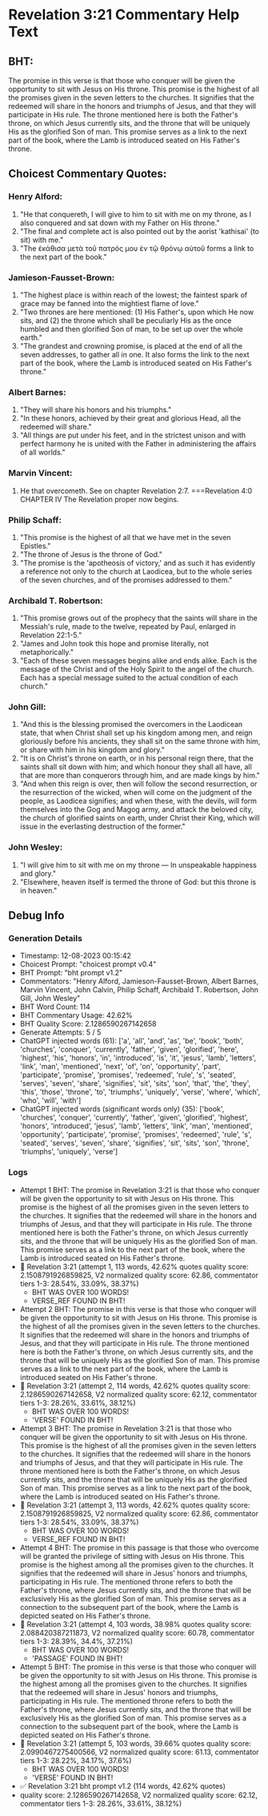 # Revelation 3:21 Commentary Help Text

## BHT:
The promise in this verse is that those who conquer will be given the opportunity to sit with Jesus on His throne. This promise is the highest of all the promises given in the seven letters to the churches. It signifies that the redeemed will share in the honors and triumphs of Jesus, and that they will participate in His rule. The throne mentioned here is both the Father's throne, on which Jesus currently sits, and the throne that will be uniquely His as the glorified Son of man. This promise serves as a link to the next part of the book, where the Lamb is introduced seated on His Father's throne.

## Choicest Commentary Quotes:
### Henry Alford:
1. "He that conquereth, I will give to him to sit with me on my throne, as I also conquered and sat down with my Father on His throne."
2. "The final and complete act is also pointed out by the aorist 'kathisai' (to sit) with me."
3. "The ἐκάθισα μετὰ τοῦ πατρός μου ἐν τῷ θρόνῳ αὐτοῦ forms a link to the next part of the book."

### Jamieson-Fausset-Brown:
1. "The highest place is within reach of the lowest; the faintest spark of grace may be fanned into the mightiest flame of love."
2. "Two thrones are here mentioned: (1) His Father's, upon which He now sits, and (2) the throne which shall be peculiarly His as the once humbled and then glorified Son of man, to be set up over the whole earth."
3. "The grandest and crowning promise, is placed at the end of all the seven addresses, to gather all in one. It also forms the link to the next part of the book, where the Lamb is introduced seated on His Father's throne."

### Albert Barnes:
1. "They will share his honors and his triumphs."
2. "In these honors, achieved by their great and glorious Head, all the redeemed will share."
3. "All things are put under his feet, and in the strictest unison and with perfect harmony he is united with the Father in administering the affairs of all worlds."

### Marvin Vincent:
1. He that overcometh. See on chapter Revelation 2:7. ===Revelation 4:0 
CHAPTER IV 
The Revelation proper now begins.


### Philip Schaff:
1. "This promise is the highest of all that we have met in the seven Epistles."
2. "The throne of Jesus is the throne of God."
3. "The promise is the 'apotheosis of victory,' and as such it has evidently a reference not only to the church at Laodicea, but to the whole series of the seven churches, and of the promises addressed to them."

### Archibald T. Robertson:
1. "This promise grows out of the prophecy that the saints will share in the Messiah's rule, made to the twelve, repeated by Paul, enlarged in Revelation 22:1-5."
2. "James and John took this hope and promise literally, not metaphorically."
3. "Each of these seven messages begins alike and ends alike. Each is the message of the Christ and of the Holy Spirit to the angel of the church. Each has a special message suited to the actual condition of each church."

### John Gill:
1. "And this is the blessing promised the overcomers in the Laodicean state, that when Christ shall set up his kingdom among men, and reign gloriously before his ancients, they shall sit on the same throne with him, or share with him in his kingdom and glory."
2. "It is on Christ's throne on earth, or in his personal reign there, that the saints shall sit down with him; and which honour they shall all have, all that are more than conquerors through him, and are made kings by him."
3. "And when this reign is over, then will follow the second resurrection, or the resurrection of the wicked, when will come on the judgment of the people, as Laodicea signifies; and when these, with the devils, will form themselves into the Gog and Magog army, and attack the beloved city, the church of glorified saints on earth, under Christ their King, which will issue in the everlasting destruction of the former."

### John Wesley:
1. "I will give him to sit with me on my throne — In unspeakable happiness and glory."
2. "Elsewhere, heaven itself is termed the throne of God: but this throne is in heaven."


## Debug Info
### Generation Details
- Timestamp: 12-08-2023 00:15:42
- Choicest Prompt: "choicest prompt v0.4"
- BHT Prompt: "bht prompt v1.2"
- Commentators: "Henry Alford, Jamieson-Fausset-Brown, Albert Barnes, Marvin Vincent, John Calvin, Philip Schaff, Archibald T. Robertson, John Gill, John Wesley"
- BHT Word Count: 114
- BHT Commentary Usage: 42.62%
- BHT Quality Score: 2.1286590267142658
- Generate Attempts: 5 / 5
- ChatGPT injected words (61):
	['a', 'all', 'and', 'as', 'be', 'book', 'both', 'churches', 'conquer', 'currently', 'father', 'given', 'glorified', 'here', 'highest', 'his', 'honors', 'in', 'introduced', 'is', 'it', 'jesus', 'lamb', 'letters', 'link', 'man', 'mentioned', 'next', 'of', 'on', 'opportunity', 'part', 'participate', 'promise', 'promises', 'redeemed', 'rule', 's', 'seated', 'serves', 'seven', 'share', 'signifies', 'sit', 'sits', 'son', 'that', 'the', 'they', 'this', 'those', 'throne', 'to', 'triumphs', 'uniquely', 'verse', 'where', 'which', 'who', 'will', 'with']
- ChatGPT injected words (significant words only) (35):
	['book', 'churches', 'conquer', 'currently', 'father', 'given', 'glorified', 'highest', 'honors', 'introduced', 'jesus', 'lamb', 'letters', 'link', 'man', 'mentioned', 'opportunity', 'participate', 'promise', 'promises', 'redeemed', 'rule', 's', 'seated', 'serves', 'seven', 'share', 'signifies', 'sit', 'sits', 'son', 'throne', 'triumphs', 'uniquely', 'verse']

### Logs
- Attempt 1 BHT: The promise in Revelation 3:21 is that those who conquer will be given the opportunity to sit with Jesus on His throne. This promise is the highest of all the promises given in the seven letters to the churches. It signifies that the redeemed will share in the honors and triumphs of Jesus, and that they will participate in His rule. The throne mentioned here is both the Father's throne, on which Jesus currently sits, and the throne that will be uniquely His as the glorified Son of man. This promise serves as a link to the next part of the book, where the Lamb is introduced seated on His Father's throne.
- 🔄 Revelation 3:21 (attempt 1, 113 words, 42.62% quotes quality score: 2.1508791926859825, V2 normalized quality score: 62.86, commentator tiers 1-3: 28.54%, 33.09%, 38.37%) 
	- BHT WAS OVER 100 WORDS! 
	- VERSE_REF FOUND IN BHT!
- Attempt 2 BHT: The promise in this verse is that those who conquer will be given the opportunity to sit with Jesus on His throne. This promise is the highest of all the promises given in the seven letters to the churches. It signifies that the redeemed will share in the honors and triumphs of Jesus, and that they will participate in His rule. The throne mentioned here is both the Father's throne, on which Jesus currently sits, and the throne that will be uniquely His as the glorified Son of man. This promise serves as a link to the next part of the book, where the Lamb is introduced seated on His Father's throne.
- 🔄 Revelation 3:21 (attempt 2, 114 words, 42.62% quotes quality score: 2.1286590267142658, V2 normalized quality score: 62.12, commentator tiers 1-3: 28.26%, 33.61%, 38.12%) 
	- BHT WAS OVER 100 WORDS! 
	- 'VERSE' FOUND IN BHT!
- Attempt 3 BHT: The promise in Revelation 3:21 is that those who conquer will be given the opportunity to sit with Jesus on His throne. This promise is the highest of all the promises given in the seven letters to the churches. It signifies that the redeemed will share in the honors and triumphs of Jesus, and that they will participate in His rule. The throne mentioned here is both the Father's throne, on which Jesus currently sits, and the throne that will be uniquely His as the glorified Son of man. This promise serves as a link to the next part of the book, where the Lamb is introduced seated on His Father's throne.
- 🔄 Revelation 3:21 (attempt 3, 113 words, 42.62% quotes quality score: 2.1508791926859825, V2 normalized quality score: 62.86, commentator tiers 1-3: 28.54%, 33.09%, 38.37%) 
	- BHT WAS OVER 100 WORDS! 
	- VERSE_REF FOUND IN BHT!
- Attempt 4 BHT: The promise in this passage is that those who overcome will be granted the privilege of sitting with Jesus on His throne. This promise is the highest among all the promises given to the churches. It signifies that the redeemed will share in Jesus' honors and triumphs, participating in His rule. The mentioned throne refers to both the Father's throne, where Jesus currently sits, and the throne that will be exclusively His as the glorified Son of man. This promise serves as a connection to the subsequent part of the book, where the Lamb is depicted seated on His Father's throne.
- 🔄 Revelation 3:21 (attempt 4, 103 words, 38.98% quotes quality score: 2.088420387211873, V2 normalized quality score: 60.78, commentator tiers 1-3: 28.39%, 34.4%, 37.21%) 
	- BHT WAS OVER 100 WORDS! 
	- 'PASSAGE' FOUND IN BHT!
- Attempt 5 BHT: The promise in this verse is that those who conquer will be given the opportunity to sit with Jesus on His throne. This promise is the highest among all the promises given to the churches. It signifies that the redeemed will share in Jesus' honors and triumphs, participating in His rule. The mentioned throne refers to both the Father's throne, where Jesus currently sits, and the throne that will be exclusively His as the glorified Son of man. This promise serves as a connection to the subsequent part of the book, where the Lamb is depicted seated on His Father's throne.
- 🔄 Revelation 3:21 (attempt 5, 103 words, 39.66% quotes quality score: 2.0990467275400566, V2 normalized quality score: 61.13, commentator tiers 1-3: 28.22%, 34.17%, 37.6%) 
	- BHT WAS OVER 100 WORDS! 
	- 'VERSE' FOUND IN BHT!
- ✅ Revelation 3:21 bht prompt v1.2 (114 words, 42.62% quotes)
- quality score: 2.1286590267142658, V2 normalized quality score: 62.12, commentator tiers 1-3: 28.26%, 33.61%, 38.12%)